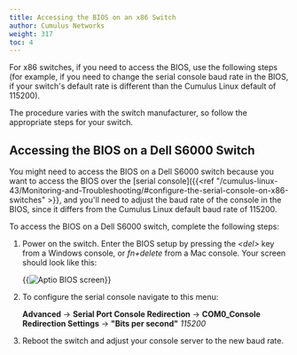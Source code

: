 ```yaml
---
title: Accessing the BIOS on an x86 Switch
author: Cumulus Networks
weight: 317
toc: 4
---
```


For x86 switches, if you need to access the BIOS, use the following steps (for example, if you need to change the serial console baud rate in the BIOS, if your switch's default rate is different than the Cumulus Linux default of 115200).

The procedure varies with the switch manufacturer, so follow the appropriate steps for your switch.

## Accessing the BIOS on a Dell S6000 Switch

You might need to access the BIOS on a Dell S6000 switch because you want to access the BIOS over the [serial console]({{<ref "/cumulus-linux-43/Monitoring-and-Troubleshooting/#configure-the-serial-console-on-x86-switches" >}}, and you'll need to adjust the baud rate of the console in the BIOS, since it differs from the Cumulus Linux default baud rate of 115200.

To access the BIOS on a Dell S6000 switch, complete the following steps:

1.  Power on the switch. Enter the BIOS setup by pressing the *\<del\>* key from a Windows console, or *fn+delete* from a Mac console. Your screen should look like this:  

    {{<img src="/images/knowledge-base/access-x86-bios-dellS6000-bios.png" alt="Aptio BIOS screen">}}

2.  To configure the serial console navigate to this menu:

    **Advanced** -> **Serial Port Console Redirection** -> **COM0_Console Redirection Settings** -> **"Bits per second"** _115200_

3.  Reboot the switch and adjust your console server to the new baud rate.
